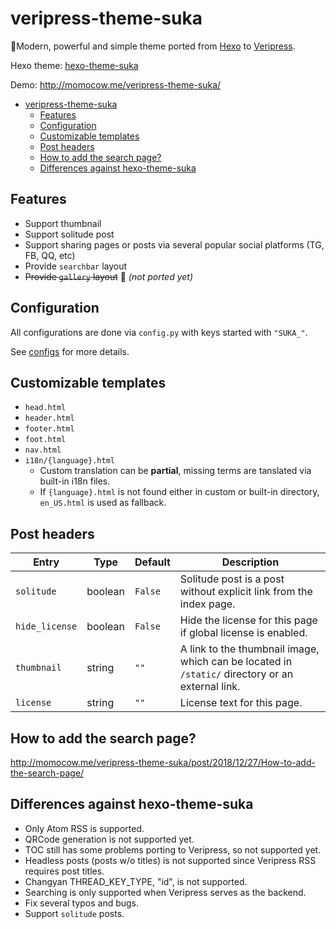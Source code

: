 # veripress-theme-suka

🎨Modern, powerful and simple theme ported from [Hexo](https://hexo.io) to [Veripress](https://github.com/veripress/veripress).

Hexo theme: [hexo-theme-suka](https://github.com/SukkaW/hexo-theme-suka)

Demo: http://momocow.me/veripress-theme-suka/


- [veripress-theme-suka](#veripress-theme-suka)
  - [Features](#features)
  - [Configuration](#configuration)
  - [Customizable templates](#customizable-templates)
  - [Post headers](#post-headers)
  - [How to add the search page?](#how-to-add-the-search-page)
  - [Differences against hexo-theme-suka](#differences-against-hexo-theme-suka)

## Features
- Support thumbnail
- Support solitude post
- Support sharing pages or posts via several popular social platforms (TG, FB, QQ, etc)
- Provide `searchbar` layout
- ~~Provide `gallery` layout~~ 🚧 *(not ported yet)*

## Configuration

All configurations are done via `config.py` with keys started with `"SUKA_"`.

See [configs](CONFIGS.md) for more details.

## Customizable templates

- `head.html`
- `header.html`
- `footer.html`
- `foot.html`
- `nav.html`
- `i18n/{language}.html`
  - Custom translation can be **partial**, missing terms are tanslated via built-in i18n files.
  - If `{language}.html` is not found either in custom or built-in directory, `en_US.html` is used as fallback.

## Post headers

| Entry          | Type    | Default | Description                                                                                      |
| -------------- | ------- | ------- | ------------------------------------------------------------------------------------------------ |
| `solitude`     | boolean | `False` | Solitude post is a post without explicit link from the index page.                               |
| `hide_license` | boolean | `False` | Hide the license for this page if global license is enabled.                                     |
| `thumbnail`    | string  | `""`    | A link to the thumbnail image, which can be located in `/static/` directory or an external link. |
| `license`      | string  | `""`    | License text for this page.                                                                      |

## How to add the search page?
http://momocow.me/veripress-theme-suka/post/2018/12/27/How-to-add-the-search-page/

## Differences against hexo-theme-suka
- Only Atom RSS is supported.
- QRCode generation is not supported yet.
- TOC still has some problems porting to Veripress, so not supported yet.
- Headless posts (posts w/o titles) is not supported since Veripress RSS requires post titles.
- Changyan THREAD_KEY_TYPE, "id", is not supported.
- Searching is only supported when Veripress serves as the backend.
- Fix several typos and bugs.
- Support `solitude` posts.
